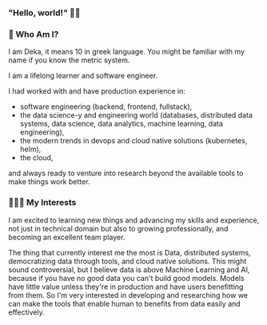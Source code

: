 ### "Hello, world!" 👋🏽 

<!--
**deka108/deka108** is a ✨ _special_ ✨ repository because its `README.md` (this file) appears on your GitHub profile.

Here are some ideas to get you started:

- 🔭 I’m currently working on ...
- 🌱 I’m currently learning ...
- 👯 I’m looking to collaborate on ...
- 🤔 I’m looking for help with ...
- 💬 Ask me about ...
- 📫 How to reach me: ...
- 😄 Pronouns: ...
- ⚡ Fun fact: ...
-->

### 👤 Who Am I?
I am Deka, it means 10 in greek language. You might be familiar with my name if you know the metric system.

I am a lifelong learner and software engineer. 

I had worked with and have production experience in:
- software engineering (backend, frontend, fullstack),
- the data science-y and engineering world (databases, distributed data systems, data science, data analytics, 
machine learning, data engineering),  
- the modern trends in devops and cloud native solutions (kubernetes, helm),
- the cloud,

and always ready to venture into research beyond the available tools to make things work better.

### 🧑🏽‍🎨 My Interests

I am excited to learning new things and advancing my skills and experience, not just in technical domain
but also to growing professionally, and becoming an excellent team player.

The thing that currently interest me the most is Data, distributed systems, democratizing data through tools, 
and cloud native solutions. This might sound controversial, but I believe data is above Machine Learning and AI, 
because if you have no good data you can't build good models. Models have little value unless they're in production 
and have users benefitting from them. So I'm very interested in developing and researching how we can make the tools
that enable human to benefits from data easily and effectively.
